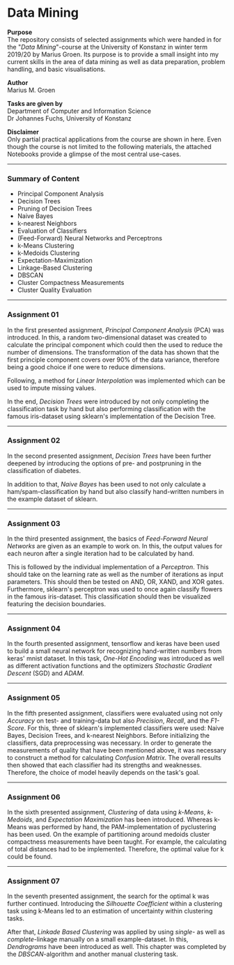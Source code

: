# **Data Mining**  

**Purpose**  
The repository consists of selected assignments which were handed in for the "_Data Mining_"-course at the University of Konstanz in winter term 2019/20 by Marius Groen. Its purpose is to provide a small insight into my current skills in the area of data mining as well as data preparation, problem handling, and basic visualisations.  

**Author**  
Marius M. Groen  

**Tasks are given by**  
Department of Computer and Information Science  
Dr Johannes Fuchs, University of Konstanz  

**Disclaimer**  
Only partial practical applications from the course are shown in here. Even though the course is not limited to the following materials, the attached Notebooks provide a glimpse of the most central use-cases.  


***


### **Summary of Content**  

- Principal Component Analysis  
- Decision Trees  
- Pruning of Decision Trees  
- Naive Bayes  
- k-nearest Neighbors  
- Evaluation of Classifiers  
- (Feed-Forward) Neural Networks and Perceptrons  
- k-Means Clustering  
- k-Medoids Clustering  
- Expectation-Maximization  
- Linkage-Based Clustering  
- DBSCAN  
- Cluster Compactness Measurements  
- Cluster Quality Evaluation  


***


### **Assignment 01**  

In the first presented assignment, _Principal Component Analysis_ (PCA) was introduced. In this, a random two-dimensional dataset was created to calculate the principal component which could then the used to reduce the number of dimensions. The transformation of the data has shown that the first principle component covers over 90\% of the data variance, therefore being a good choice if one were to reduce dimensions.  

Following, a method for _Linear Interpolation_ was implemented which can be used to impute missing values.  

In the end, _Decision Trees_ were introduced by not only completing the classification task by hand but also performing classification with the famous iris-dataset using sklearn's implementation of the Decision Tree.  


***


### **Assignment 02**  

In the second presented assignment, _Decision Trees_ have been further deepened by introducing the options of pre- and postpruning in the classification of diabetes.  

In addition to that, _Naive Bayes_ has been used to not only calculate a ham/spam-classification by hand but also classify hand-written numbers in the example dataset of sklearn.  


***


### **Assignment 03**  

In the third presented assignment, the basics of _Feed-Forward Neural Networks_ are given as an example to work on. In this, the output values for each neuron after a single iteration had to be calculated by hand.  

This is followed by the individual implementation of a _Perceptron_. This should take on the learning rate as well as the number of iterations as input parameters. This should then be tested on AND, OR, XAND, and XOR gates. Furthermore, sklearn's perceptron was used to once again classify flowers in the famous iris-dataset. This classification should then be visualized featuring the decision boundaries.  


***


### **Assignment 04**  

In the fourth presented assignment, tensorflow and keras have been used to build a small neural network for recognizing hand-written numbers from keras' mnist dataset. In this task, _One-Hot Encoding_ was introduced as well as different activation functions and the optimizers _Stochastic Gradient Descent_ (SGD) and _ADAM_.  


***


### **Assignment 05**  

In the fifth presented assignment, classifiers were evaluated using not only _Accuracy_ on test- and training-data but also _Precision_, _Recall_, and the _F1-Score_. For this, three of sklearn's implemented classifiers were used: Naive Bayes, Decision Trees, and k-nearest Neighbors. Before initializing the classifiers, data preprocessing was necessary. In order to generate the measurements of quality that have been mentioned above, it was necessary to construct a method for calculating _Confusion Matrix_. The overall results then showed that each classifier had its strengths and weaknesses. Therefore, the choice of model heavily depends on the task's goal.  


***


### **Assignment 06**  

In the sixth presented assignment, _Clustering_ of data using _k-Means_, _k-Medoids_, and _Expectation Maximization_ has been introduced. Whereas k-Means was performed by hand, the PAM-implementation of pyclustering has been used. On the example of partitioning around medoids cluster compactness measurements have been taught. For example, the calculating of total distances had to be implemented. Therefore, the optimal value for k could be found.  


***


### **Assignment 07**  

In the seventh presented assignment, the search for the optimal k was further continued. Introducing the _Silhouette Coefficient_ within a clustering task using k-Means led to an estimation of uncertainty within clustering tasks.  

After that, _Linkade Based Clustering_  was applied by using _single_- as well as _complete_-linkage manually on a small example-dataset. In this, _Dendrograms_ have been introduced as well. This chapter was completed by the _DBSCAN_-algorithm and another manual clustering task.  
